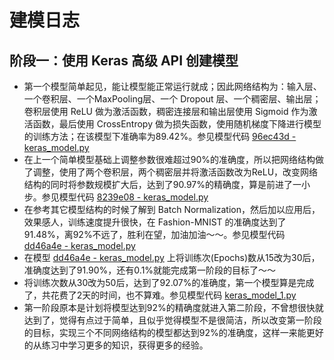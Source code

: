 # 建模日志
## 阶段一：使用 Keras 高级 API 创建模型
- 第一个模型简单起见，能让模型能正常运行就成；因此网络结构为：输入层、一个卷积层、一个MaxPooling层、一个 Dropout 层、一个稠密层、输出层；卷积层使用 ReLU 做为激活函数，稠密连接层和输出层使用 Sigmoid 作为激活函数，最后使用 CrossEntropy 做为损失函数，使用随机梯度下降进行模型的训练方法；在该模型下准确率为89.42%。参见模型代码 [96ec43d - keras_model.py](https://github.com/kai-zhong/discover-intelligence/blob/96ec43d97740f59f81405845e80f6aebd1700bd2/cnn_practice/keras_model.py)
- 在上一个简单模型基础上调整参数很难超过90%的准确度，所以把网络结构做了调整，使用了两个卷积层，两个稠密层并将激活函数改为ReLU，改变网络结构的同时将参数规模扩大后，达到了90.97%的精确度，算是前进了一小步。参见模型代码 [8239e08 - keras_model.py](https://github.com/kai-zhong/discover-intelligence/blob/8239e08077dba39ef9da7c30b40974cbd8a50e9a/cnn_practice/keras_model.py)
- 在参考其它模型结构的时候了解到 Batch Normalization，然后加以应用后，效果感人，训练速度提升很快，在 Fashion-MNIST 的准确度达到了91.48%，离92%不远了，胜利在望，加油加油～～。参见模型代码 [dd46a4e - keras_model.py](https://github.com/kai-zhong/discover-intelligence/blob/dd46a4e629b76acdaeda1c450cfde6dd676c711a/cnn_practice/keras_model.py)
- 在模型 [dd46a4e - keras_model.py](https://github.com/kai-zhong/discover-intelligence/blob/dd46a4e629b76acdaeda1c450cfde6dd676c711a/cnn_practice/keras_model.py) 上将训练次(Epochs)数从15改为30后，准确度达到了91.90%，还有0.1%就能完成第一阶段的目标了～～
- 将训练次数从30改为50后，达到了92.07%的准确度，第一个模型算是完成了，共花费了2天的时间，也不算难。参见模型代码 [keras_model_1.py](https://github.com/kai-zhong/discover-intelligence/blob/master/cnn_practice/keras_model_1.py)
- 第一阶段原本是计划将模型达到92%的精确度就进入第二阶段，不曾想很快就达到了，觉得有点过于简单，且似乎觉得模型不是很简洁，所以改变第一阶段的目标，实现三个不同网络结构的模型都达到92%的准确度，这样一来能更好的从练习中学习更多的知识，获得更多的经验。
